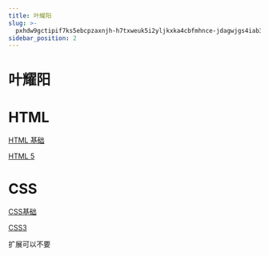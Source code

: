 ```yaml
---
title: 叶耀阳
slug: >-
  pxhdw9gctipif7ks5ebcpzaxnjh-h7txweuk5i2yljkxka4cbfmhnce-jdagwjgs4iab31k6hbhcch6wnzd-jdagwj
sidebar_position: 2
---
```



# 叶耀阳

# HTML

[HTML 基础](wikcnuAuBC28HgGIfo6Txl6occc) 

[HTML 5](wikcncCAKPYgfEXQlJLYabdYxgg) 

# CSS

[CSS基础](wikcnfQ8tzoQPjLbrbkf2PftEwh) 

[CSS3](wikcnRzDiXl4LNODBcasrhKZpZf) 

扩展可以不要

